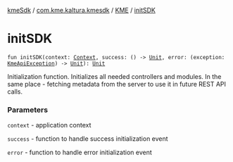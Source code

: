 [kmeSdk](../../index.md) / [com.kme.kaltura.kmesdk](../index.md) / [KME](index.md) / [initSDK](./init-s-d-k.md)

# initSDK

`fun initSDK(context: `[`Context`](https://developer.android.com/reference/android/content/Context.html)`, success: () -> `[`Unit`](https://kotlinlang.org/api/latest/jvm/stdlib/kotlin/-unit/index.html)`, error: (exception: `[`KmeApiException`](../../com.kme.kaltura.kmesdk.rest/-kme-api-exception/index.md)`) -> `[`Unit`](https://kotlinlang.org/api/latest/jvm/stdlib/kotlin/-unit/index.html)`): `[`Unit`](https://kotlinlang.org/api/latest/jvm/stdlib/kotlin/-unit/index.html)

Initialization function. Initializes all needed controllers and modules.
In the same place - fetching metadata from the server to use it in future REST API calls.

### Parameters

`context` - application context

`success` - function to handle success initialization event

`error` - function to handle error initialization event